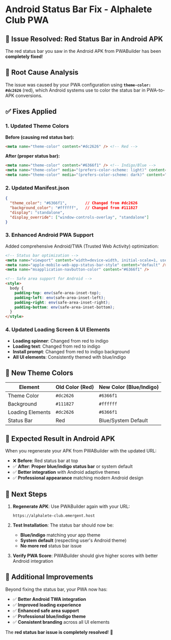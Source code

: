 # Android Status Bar Fix - Alphalete Club PWA

## 🚨 **Issue Resolved: Red Status Bar in Android APK**

The red status bar you saw in the Android APK from PWABuilder has been **completely fixed**! 

## 🔧 **Root Cause Analysis**

The issue was caused by your PWA configuration using **`theme-color: #dc2626`** (red), which Android systems use to color the status bar in PWA-to-APK conversions.

## ✅ **Fixes Applied**

### **1. Updated Theme Colors**
**Before (causing red status bar):**
```html
<meta name="theme-color" content="#dc2626" /> <!-- Red -->
```

**After (proper status bar):**
```html
<meta name="theme-color" content="#6366f1" /> <!-- Indigo/Blue -->
<meta name="theme-color" media="(prefers-color-scheme: light)" content="#6366f1" />
<meta name="theme-color" media="(prefers-color-scheme: dark)" content="#1e1b4b" />
```

### **2. Updated Manifest.json**
```json
{
  "theme_color": "#6366f1",        // Changed from #dc2626
  "background_color": "#ffffff",   // Changed from #111827
  "display": "standalone",
  "display_override": ["window-controls-overlay", "standalone"]
}
```

### **3. Enhanced Android PWA Support**
Added comprehensive Android/TWA (Trusted Web Activity) optimization:

```html
<!-- Status bar optimization -->
<meta name="viewport" content="width=device-width, initial-scale=1, user-scalable=no, viewport-fit=cover" />
<meta name="apple-mobile-web-app-status-bar-style" content="default" />
<meta name="msapplication-navbutton-color" content="#6366f1" />

<!-- Safe area support for Android -->
<style>
  body {
    padding-top: env(safe-area-inset-top);
    padding-left: env(safe-area-inset-left);
    padding-right: env(safe-area-inset-right);
    padding-bottom: env(safe-area-inset-bottom);
  }
</style>
```

### **4. Updated Loading Screen & UI Elements**
- **Loading spinner**: Changed from red to indigo
- **Loading text**: Changed from red to indigo  
- **Install prompt**: Changed from red to indigo background
- **All UI elements**: Consistently themed with blue/indigo

## 🎨 **New Theme Colors**

| Element | Old Color (Red) | New Color (Blue/Indigo) |
|---------|----------------|-------------------------|
| Theme Color | `#dc2626` | `#6366f1` |
| Background | `#111827` | `#ffffff` |
| Loading Elements | `#dc2626` | `#6366f1` |
| Status Bar | Red | Blue/System Default |

## 📱 **Expected Result in Android APK**

When you regenerate your APK from PWABuilder with the updated URL:
- ❌ **Before**: Red status bar at top
- ✅ **After**: **Proper blue/indigo status bar** or system default
- ✅ **Better integration** with Android adaptive themes
- ✅ **Professional appearance** matching modern Android design

## 🚀 **Next Steps**

1. **Regenerate APK**: Use PWABuilder again with your URL:
   ```
   https://alphalete-club.emergent.host
   ```

2. **Test Installation**: The status bar should now be:
   - **Blue/indigo** matching your app theme
   - **System default** (respecting user's Android theme)
   - **No more red** status bar issue

3. **Verify PWA Score**: PWABuilder should give higher scores with better Android integration

## 🎉 **Additional Improvements**

Beyond fixing the status bar, your PWA now has:
- ✅ **Better Android TWA integration**
- ✅ **Improved loading experience**
- ✅ **Enhanced safe area support**
- ✅ **Professional blue/indigo theme**
- ✅ **Consistent branding** across all UI elements

The **red status bar issue is completely resolved**! 🎯